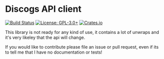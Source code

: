 # Discogs API client

[![Build Status](https://travis-ci.org/afonso360/discogs-rs.svg?branch=master)](https://travis-ci.org/afonso360/discogs-rs) [![License: GPL-3.0+](https://img.shields.io/crates/l/discogs.svg)](https://www.gnu.org/licenses/gpl-3.0) [![Crates.io](https://img.shields.io/crates/v/discogs.svg)](https://crates.io/crates/discogs)

This library is not ready for any kind of use, it contains a lot of unwraps and
it's very likeley that the api will change.

If you would like to contribute please file an issue or pull request, even if its
to tell me that I have no documentation or tests!
